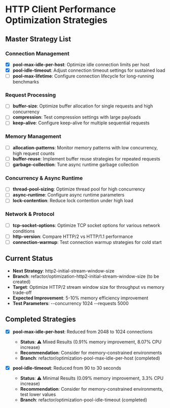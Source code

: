 # HTTP Client Performance Optimization Strategies

## Master Strategy List

### Connection Management
- [x] **pool-max-idle-per-host**: Optimize idle connection limits per host
- [x] **pool-idle-timeout**: Adjust connection timeout settings for sustained load
- [ ] **pool-max-lifetime**: Configure connection lifecycle for long-running benchmarks

### Request Processing
- [ ] **buffer-size**: Optimize buffer allocation for single requests and high concurrency
- [ ] **compression**: Test compression settings with large payloads
- [ ] **keep-alive**: Configure keep-alive for multiple sequential requests

### Memory Management
- [ ] **allocation-patterns**: Monitor memory patterns with low concurrency, high request counts
- [ ] **buffer-reuse**: Implement buffer reuse strategies for repeated requests
- [ ] **garbage-collection**: Tune async runtime garbage collection

### Concurrency & Async Runtime
- [ ] **thread-pool-sizing**: Optimize thread pool for high concurrency
- [ ] **async-runtime**: Configure async runtime parameters
- [ ] **lock-contention**: Reduce lock contention under high load

### Network & Protocol
- [ ] **tcp-socket-options**: Optimize TCP socket options for various network conditions
- [ ] **http-version**: Compare HTTP/2 vs HTTP/1.1 performance
- [ ] **connection-warmup**: Test connection warmup strategies for cold start

## Current Status
- **Next Strategy**: http2-initial-stream-window-size
- **Branch**: refactor/optimization-http2-initial-stream-window-size (to be created)
- **Target**: Optimize HTTP/2 stream window size for throughput vs memory trade-off
- **Expected Improvement**: 5-10% memory efficiency improvement
- **Test Parameters**: --concurrency 1024 --requests 5000

## Completed Strategies
- [x] **pool-max-idle-per-host**: Reduced from 2048 to 1024 connections
  - **Status**: ⚠️ Mixed Results (0.91% memory improvement, 8.07% CPU increase)
  - **Recommendation**: Consider for memory-constrained environments
  - **Branch**: refactor/optimization-pool-max-idle-per-host (completed)

- [x] **pool-idle-timeout**: Reduced from 90 to 30 seconds
  - **Status**: ⚠️ Minimal Results (0.09% memory improvement, 3.3% CPU increase)
  - **Recommendation**: Consider for memory-constrained environments, test lower values
  - **Branch**: refactor/optimization-pool-idle-timeout (completed)